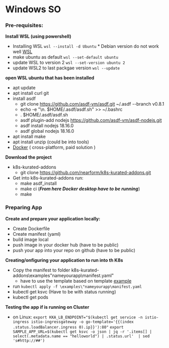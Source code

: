 # Windows SO

### Pre-requisites:

**Install WSL (using powershell)**
- Installing WSL `wsl --install -d Ubuntu` * Debian version do not work well [WSL](https://learn.microsoft.com/en-us/windows/wsl/install) 
- make ubuntu as default `wsl --set-default ubuntu`
- update WSL to version 2 `wsl --set-version ubuntu 2`
- update WSL2 to last packgae version `wsl --update`

**open WSL ubuntu that has been installed**
- apt update
- apt install curl git
- install asdf
    - git clone https://github.com/asdf-vm/asdf.git ~/.asdf --branch v0.8.1
    - echo -e "\n. $HOME/.asdf/asdf.sh" >> ~/.bashrc
    - . $HOME/.asdf/asdf.sh
    - asdf plugin-add nodejs https://github.com/asdf-vm/asdf-nodejs.git
    - asdf install nodejs 18.16.0
    - asdf global nodejs 18.16.0
- apt install make
- apt install unzip (could be into tools)
- [Docker](https://docs.docker.com/engine/install/) ( cross-platform, paid solution )

**Download the project**
- k8s-kurated-addons
    - git clone https://github.com/nearform/k8s-kurated-addons.git 
- Get into k8s-kurated-addons run:
    - make asdf_install
    - make ci (***From here Docker desktop have to be running***)
    - make

### Preparing App

**Create and prepare your application locally:**
- Create Dockerfile
- Create manifest (yaml)
- build image local
- push image in your docker hub (have to be public)
- push your app into your repo on github (have to be public)

**Creating/onfiguring your application to run into th K8s**
- Copy the manifest to folder k8s-kurated-addons\examples\"nameyourapp\manifest.yaml"
    - have to use the template based on template [example](#\\wsl.localhost\Ubuntu\root\k8s-kurated-addons\examples\manifest\Example.yaml)
- run `kubectl apply -f \examples\"nameyourapp\manifest.yaml`
- kubectl get ksvc (Have to be with status running)
- kubectl get pods

**Testing the app if is running on Cluster**
- on Linux:
     ` export KKA_LB_ENDPOINT="$(kubectl get service -n istio-ingress istio-ingressgateway -o go-template='{{(index .status.loadBalancer.ingress 0).ip}}'):80" `
     ` export SAMPLE_APP_URL=$(kubectl get ksvc -o json | jq -r '.items[] | select(.metadata.name == "helloworld") | .status.url'  | sed 's#http://##') `


